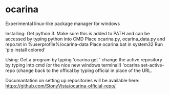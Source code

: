 # ocarina
Experimental linux-like package manager for windows

Installing:
Get python 3. Make sure this is added to PATH and can be accessed by typing python into CMD
Place ocarina.py, ocarina_data.py and repo.txt in %userprofile%/ocarina-data
Place ocarina.bat in system32
Run 'pip install colored'

Using:
Get a program by typing 'ocarina get <program name>'
change the active repository by typing into cmd (or the nice new windows terminal!) 'ocarina set-active-repo <repo url> (change back to the offical by typing official in place of the URL.
  
  Documantation on setting up repositories will be available here: https://github.com/StonyVista/ocarina-official-repo/

